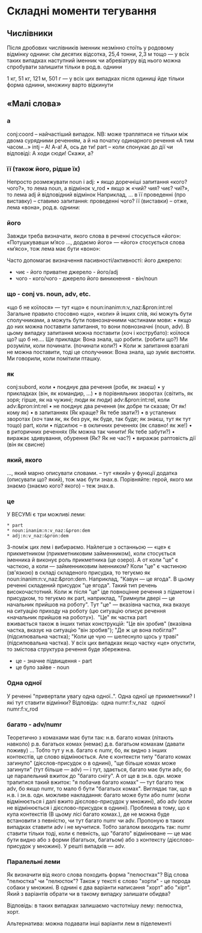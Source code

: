 # Складні моменти тегування


## Числівники

Після дробових числівників іменник незмінно стоїть у родовому відмінку однини: сім десятих відсотка, 25,4 тонни, 2,3 м тощо — у всіх таких випадках наступний іменник чи абревіатуру від нього можна спробувати залишити тільки в род.в. однини

1 кг, 51 кг, 121 м, 501 г — у всіх цих випадках після одиниці йде тільки форма однини, множину варто відкинути

## «Малі слова»

### а
conj:coord  – найчастіший випадок. NB: може траплятися не тільки між двома сурядними реченням, а й на початку одинарного речення «А тим часом…»
intj    – А! А-а! А, ось де ти!
part    – коли спонукає до дії чи відповіді: А ходи сюди! Скажи, а?


### її (також його, рідше їх)
Непросто розмежувати noun і adj:
    • якщо доречніші запитання «кого? чого?», то лема noun, а відмінок v_rod
    • якщо ж «чий? чия? чиє? чиї?», то лема adj й відповідний відмінок
Наприклад,
… в її проведенні (про виставку) – ставимо запитання: проведенні чого? її (виставки) – отже, лема «вона», род.в. однини:

### його
Завжди треба визначати, якого слова в реченні стосується «його»:
«Потушкувавши м’ясо …, додаємо його» — «його» стосується слова «м’ясо», тож лема має бути «воно»:
<token value="його" lemma="воно" tags="noun:unanim:n:v_zna:&amp;pron:pers:3" />

Часто допомагає визначення пасивності/активності: його джерело:
  * чиє - його приватне джерело - його/adj
  * чого - кого/чого - джерело його виникнення - він/noun


### що - conj vs. noun, adv, etc.
«що б не коїлося» — тут «що» є noun:inanim:n:v_naz:&pron:int:rel
Загальне правило стосовно «що», «коли» й інших слів, які можуть бути сполучниками, а можуть бути повнозначними частинами мови: 
    • якщо до них можна поставити запитання, то вони повнозначні (noun, adv). В цьому випадку запитання можна поставити (хоч і кострубато): коїлося що? що б не…. Ще приклади: Вона знала, що робити. (робити що?) Ми розуміли, коли починати. (починати коли?)
    • Коли ж запитання взагалі не можна поставити, тоді це сполучники: Вона знала, що зуміє вистояти. Ми говорили, коли помітили пташку. 

### як
conj:subord, коли 
    • поєднує два речення (роби, як знаєш)
    • у прикладках (він, як командир, …)
    • в порівняльних зворотах (світить, як зоря; гірше, як на чужині; люди як люди)
adv:&pron:int:rel, коли adv:&amp;pron:int:rel
    • не поєднує два речення (як добре ти сказав; От як! кому як)
    • в запитаннях (Як краще? Як тебе звати?)
    • в усталених зворотах (хоч там як, як без рук, як буде, так буде; як знаєш, тут як тут тощо)
part, коли
    • підсилює – в окличних реченнях (як славно! як же!)
    • в риторичних реченнях (Як можна так чинити! Як тебе забути?)
    • виражає здивування, обурення (Як? Як не час?)
    • виражає раптовість дії (він як свисне)


### який, якого
…, який марно описувати словами. – тут «який» у функції додатка (описувати що? який), тож має бути знах.в. Порівняйте: герой, якого ми знаємо (знаємо кого? якого) – теж знах.в.


### це
У ВЕСУМі є три можливі леми: 

    * part
    * noun:inanim:n:v_naz:&pron:dem
    * adj:n:v_naz:&pron:dem

З-поміж цих лем і вибираємо. Найлегше з останньою — «це» є прикметником (прикметниковим займенником), коли стосується іменника й виконує роль прикметника (це озеро). 
А от коли "це" є часткою, а коли — займенниковим іменником?
Коли "це" є частиною (зв'язкою) в складі складеного присудка, то тегуємо як noun:inanim:n:v_naz:&pron:dem. Наприклад, "Кавун — це ягода". В цьому реченні складений присудок "це ягода". Такий тип речень високочастотний.
Коли ж після "це" іде повноцінне речення з підметом і присудком, то тегуємо як part, наприклад, "Гримнули двері — це начальник прийшов на роботу". Тут "це" — вказівна частка, яка вказує на ситуацію приходу на роботу (цю ситуацію описує речення «начальник прийшов на роботу»). 
"Це" як частка part вживається також в інших типах конструкцій: "Це він зробив" (вказівна частка, вказує на ситуацію "він зробив"); "Де ж це вона побігла?" (підсилювальна частка); "Коли це чую — шелеснуло щось у траві" (підсилювальна частка). У всіх цих випадках якщо частку «це» опустити, то змістова структура речення буде збережена.

  * це - значне підвищення - part
  * це було зайве - noun

### Одна одної

У реченні "привертали увагу одна одної..". Одна одної це прикметники? І які тут ставити відмінки?
Відповідь: 
одна numr:f:v_naz  
одної numr:f:v_rod

### багато - adv/numr

Теоретично з комахами має бути так: 
н.в. багато комах (літають навколо)
р.в. багатьох комах (немає)
д.в. багатьом комахам (давати поживу)
... 
Тобто тут у н.в. багато є numr, бо, як видно з інших контекстів, це слово відмінюється.
Але є контексти типу "багато комах загинуло" (дієслов-присудок о в однині), "ще більше комах може загинути" (тут більше — adv) — і тут, здається, багато має бути adv, бо це паралельний вжиток до "багато снігу".
А от ще в зн.в. одн. може трапитися такий вжиток: "я побачив багато комах" — тут багато теж adv, бо якщо numr, то мало б бути "багатьох комах".
Виглядає так, що в н.в. і зн.в. одн. можливе накладання: багато може бути або numr (коли відмінюється і далі вжито дієслово-присудок у множині), або adv (коли не відмінюється і дієслово-присудок в однині). Проблема в тому, що є купа контекстів (В цьому лісі багато комах.), де не можна буде встановити з певністю, чи тут багато numr чи adv. Пропоную в таких випадках ставити adv і не мучитися. Тобто загалом виходить так: numr ставити тільки тоді, коли є певність, що "багато" відмінюване — це має бути видно або з форми (багатьох, багатьом) або з контексту (дієслово-присудок у множині). У решті випадків — adv.


### Паралельні леми

Як визначити від якого слова походить форма "пелюстках"? Від слова "пелюстка" чи "пелюсток"? Також у тексті є слово "хорти" - це порода собаки у множині. В однині є два варіанти написання "хорт" або "хірт". Який з варіантів обрати чи в такому випадку залишати обидва?

Відповідь: в таких випадках залишаємо частотнішу лему: пелюстка, хорт.

Альтернатива: можна подавати інші варіанти лем в піделементі <alts>
